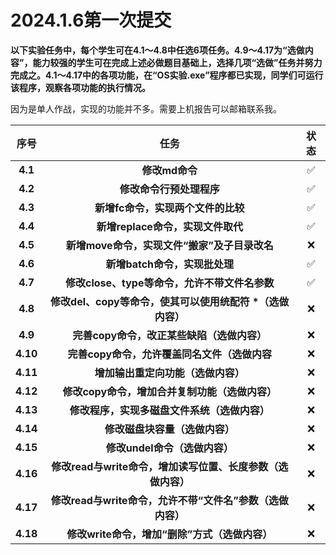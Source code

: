 # 2024.1.6第一次提交

**以下实验任务中，每个学生可在4.1～4.8中任选6项任务。4.9～4.17为“选做内容”，能力较强的学生可在完成上述必做题目基础上，选择几项“选做”任务并努力完成之。4.1～4.17中的各项功能，在“OS实验.exe”程序都已实现，同学们可运行该程序，观察各项功能的执行情况。**

因为是单人作战，实现的功能并不多。需要上机报告可以邮箱联系我。

序号|任务|状态
:-:|:-:|:-:
**4.1**|**修改md命令**|✅
**4.2**|**修改命令行预处理程序**|✅
**4.3**|**新增fc命令，实现两个文件的比较**|✅
**4.4**|**新增replace命令，实现文件取代**|✅
**4.5**|**新增move命令，实现文件“搬家”及子目录改名**|❌
**4.6**|**新增batch命令，实现批处理**|✅
**4.7**|**修改close、type等命令，允许不带文件名参数**|✅
**4.8**|**修改del、copy等命令，使其可以使用统配符 \*（选做内容）**|❌
**4.9**|**完善copy命令，改正某些缺陷（选做内容）**|❌
**4.10**|**完善copy命令，允许覆盖同名文件（选做内容**|❌
**4.11**|**增加输出重定向功能（选做内容）**|❌
**4.12**|**修改copy命令，增加合并复制功能（选做内容）**|❌
**4.13**|**修改程序，实现多磁盘文件系统（选做内容）**|❌
**4.14**|**修改磁盘块容量（选做内容）**|❌
**4.15**|**修改undel命令（选做内容）**|❌
**4.16**|**修改read与write命令，增加读写位置、长度参数（选做内容）**|❌
**4.17**|**修改read与write命令，允许不带“文件名”参数（选做内容）**|❌
**4.18**|**修改write命令，增加“删除”方式（选做内容）**|❌